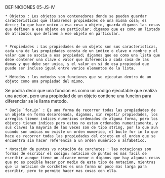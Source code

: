 DEFINICIONES 05-JS-IV


	* Objetos : Los objetos son contenedores donde se pueden guardar caracteristicas que llamaremos propiedades de una misma cosa; es decir; lo que hace unico a esa cosa u objeto, guarda digamos las cosas que definen a ese objeto en particular; digamos que es como un listado de atributos que definen a ese objeto en particular.


	* Propiedades : Las propiedades de un objeto son sus caracteristicas, cada una de las propiedades consta de un indice o clave o nombre y el valor que se asocia a esa propiedad; digamos que es como una lista que debe contener una clave o valor que diferencia a cada cosa de las demas y que debe ser unica, y el valor en si de esa propiedad que puede ser incluso igual entre varios elementos de la lista.

	* Métodos : los metodos son funciones que se ejecutan dentro de un objeto como una propiedad del mismo.
   Se podria decir que una funcion es como un codigo ejecutable que realiza una accion, pero una propiedad de un objeto contiene una funcion para diferenciar se le llama metodo.

	* Bucle `for…in` : Es una forma de recorrer todas las propiedades de un objeto en forma desordenada, digamos, sin repetir propiedades, los arreglos tienen indices numericos ordenados de alguna forma, pero los objetos tienen indices pero estos no estan ordenados numericamente, y sus claves la mayoria de las veces son de tipo string, por lo que aun cuando son unicas no existe un orden numerico, el bucle for in lo que hace es recorrer todas las propiedades del objeto en el orden que se encuentra sin hacer referencia a un orden numerico o alfabetico.

	* Notación de puntos vs notación de corchetes : las notaciones son formas de escribir el codigo; notacion de puntos es mas facil de escribir aunque tiene un alcance menor o digamos que hay algunas cosas que no es posible hacer por medio de este tipo de notacion, mientras que la notacion de corchetes es una forma un poco mas larga para escribir, pero te permite hacer mas cosas con ella.